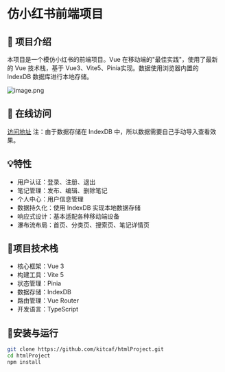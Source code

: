 # 仿小红书前端项目

## 🎯 项目介绍
本项目是一个模仿小红书的前端项目。Vue 在移动端的"最佳实践"，使用了最新的 Vue 技术栈，基于 Vue3、Vite5、Pinia实现。数据使用浏览器内置的 IndexDB 数据库进行本地存储。


![image.png](https://cloundpic.obs.cn-east-3.myhuaweicloud.com/images/result.jpeg)

## 👀 在线访问

[访问地址](https://kitcaf.github.io/htmlProject/)
注：由于数据存储在 IndexDB 中，所以数据需要自己手动导入查看效果。

## 💡特性

- 用户认证：登录、注册、退出
- 笔记管理：发布、编辑、删除笔记
- 个人中心：用户信息管理
- 数据持久化：使用 IndexDB 实现本地数据存储
- 响应式设计：基本适配各种移动端设备
- 瀑布流布局：首页、分类页、搜索页、笔记详情页

## 👻项目技术栈

- 核心框架：Vue 3
- 构建工具：Vite 5
- 状态管理：Pinia
- 数据存储：IndexDB
- 路由管理：Vue Router
- 开发语言：TypeScript

## 📖安装与运行

```bash
git clone https://github.com/kitcaf/htmlProject.git
cd htmlProject
npm install
```